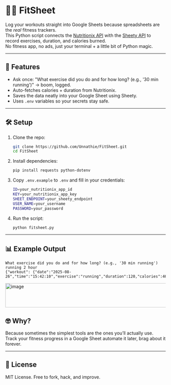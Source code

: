 # 🏋️‍♂️ FitSheet

Log your workouts straight into Google Sheets because spreadsheets are the *real* fitness trackers.  
This Python script connects the [Nutritionix API](https://developer.nutritionix.com/) with the [Sheety API](https://sheety.co/) to record exercises, duration, and calories burned.  
No fitness app, no ads, just your terminal + a little bit of Python magic.  

---

## 🚀 Features
- Ask once: "What exercise did you do and for how long? (e.g., '30 min running')" → boom, logged.
- Auto-fetches calories + duration from Nutritionix.
- Saves the data neatly into your Google Sheet using Sheety.
- Uses `.env` variables so your secrets stay safe.

---

## 🛠 Setup

1. Clone the repo:
   ```bash
   git clone https://github.com/Unnathie/FitSheet.git
   cd FitSheet
   ```
2. Install dependencies:

   ```bash
   pip install requests python-dotenv
   ```

3. Copy `.env.example` to `.env` and fill in your credentials:

   ```bash
   ID=your_nutritionix_app_id
   KEY=your_nutritionix_app_key
   SHEET_ENDPOINT=your_sheety_endpoint
   USER_NAME=your_username
   PASSWORD=your_password
   ```

4. Run the script:

   ```bash
   python fitsheet.py
   ```

---

## 📊 Example Output

```
What exercise did you do and for how long? (e.g., '30 min running') running 2 hour
{"workout": {"date":"2025-08-26","time":"15:42:10","exercise":"running","duration":120,"calories":462}}
```
<img width="627" height="76" alt="image" src="https://github.com/user-attachments/assets/9455f118-f110-4de6-904a-526985a43b78" />

## 🤓 Why?

Because sometimes the simplest tools are the ones you’ll actually use.
Track your fitness progress in a Google Sheet  automate it later, brag about it forever.

---

## 🧾 License

MIT License. Free to fork, hack, and improve.
